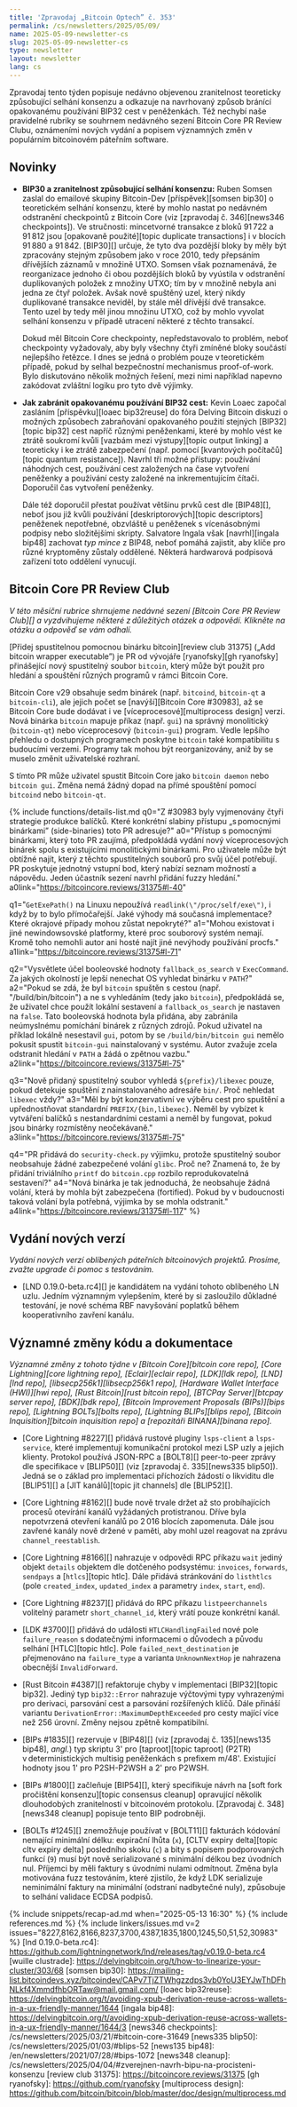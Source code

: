 ```yaml
---
title: 'Zpravodaj „Bitcoin Optech” č. 353'
permalink: /cs/newsletters/2025/05/09/
name: 2025-05-09-newsletter-cs
slug: 2025-05-09-newsletter-cs
type: newsletter
layout: newsletter
lang: cs
---
```

Zpravodaj tento týden popisuje nedávno objevenou zranitelnost teoreticky
způsobující selhání konsenzu a odkazuje na navrhovaný způsob bránící
opakovanému používání BIP32 cest v peněženkách. Též nechybí naše pravidelné
rubriky se souhrnem nedávného sezení Bitcoin Core PR Review Clubu, oznámeními
nových vydání a popisem významných změn v populárním bitcoinovém páteřním
software.

## Novinky

- **BIP30 a zranitelnost způsobující selhání konsenzu:** Ruben Somsen zaslal do
  emailové skupiny Bitcoin-Dev [příspěvek][somsen bip30] o teoretickém selhání
  konsenzu, které by mohlo nastat po nedávném odstranění checkpointů z Bitcoin
  Core (viz [zpravodaj č. 346][news346 checkpoints]). Ve stručnosti: mincetvorné
  transakce z bloků 91 722 a 91 812 jsou [opakovaně použité][topic duplicate
  transactions] i v blocích 91 880 a 91 842. [BIP30][] určuje, že tyto dva
  pozdější bloky by měly být zpracovány stejným způsobem jako v roce 2010, tedy
  přepsáním dřívějších záznamů v množině UTXO. Somsen však poznamenává, že
  reorganizace jednoho či obou pozdějších bloků by vyústila v odstranění
  duplikovaných položek z množiny UTXO; tím by v množině nebyla ani jedna ze
  čtyř položek.  Avšak nově spuštěný uzel, který nikdy duplikované transakce
  neviděl, by stále měl dřívější dvě transakce. Tento uzel by tedy měl jinou
  množinu UTXO, což by mohlo vyvolat selhání konsenzu v případě utracení některé
  z těchto transakcí.

  Dokud měl Bitcoin Core checkpointy, nepředstavovalo to problém, neboť
  checkpointy vyžadovaly, aby byly všechny čtyři zmíněné bloky součástí nejlepšího
  řetězce. I dnes se jedná o problém pouze v teoretickém případě, pokud
  by selhal bezpečnostní mechanismus proof-of-work. Bylo diskutováno několik
  možných řešení, mezi nimi například napevno zakódovat zvláštní logiku pro tyto
  dvě výjimky.

- **Jak zabránit opakovanému používání BIP32 cest:** Kevin Loaec započal
  zasláním [příspěvku][loaec bip32reuse] do fóra Delving Bitcoin diskuzi o
  možných způsobech zabraňování opakovaného použití stejných [BIP32][topic bip32]
  cest napříč různými peněženkami, které by mohlo vést ke ztrátě soukromí kvůli
  [vazbám mezi výstupy][topic output linking] a teoreticky i ke ztrátě
  zabezpečení (např. pomocí [kvantových počítačů][topic quantum
  resistance]). Navrhl tři možné přístupy: používání náhodných cest, používání
  cest založených na čase vytvoření peněženky a používání cesty založené na
  inkrementujícím čítači. Doporučil čas vytvoření peněženky.

  Dále též doporučil přestat používat většinu prvků cest dle [BIP48][], neboť
  jsou již kvůli používání [deskriptorových][topic descriptors] peněženek
  nepotřebné, obzvláště u peněženek s vícenásobnými podpisy nebo složitějšími
  skripty.  Salvatore Ingala však [navrhl][ingala bip48] zachovat _typ mince_ z
  BIP48, neboť pomáhá zajistit, aby klíče pro různé kryptoměny zůstaly
  oddělené. Některá hardwarová podpisová zařízení toto oddělení vynucují.

## Bitcoin Core PR Review Club

*V této měsíční rubrice shrnujeme nedávné sezení [Bitcoin Core PR Review Club][] a
vyzdvihujeme některé z důležitých otázek a odpovědí. Klikněte na otázku a odpověď se vám odhalí.*

[Přidej spustitelnou pomocnou binárku bitcoin][review club 31375] („Add bitcoin
wrapper executable”) je PR od vývojáře [ryanofsky][gh ryanofsky] přinášející nový
spustitelný soubor `bitcoin`, který může být použit pro hledání a spouštění
různých programů v rámci Bitcoin Core.

Bitcoin Core v29 obsahuje sedm binárek (např. `bitcoind`, `bitcoin-qt` a
`bitcoin-cli`), ale jejich počet se [navýší][Bitcoin Core #30983], až se Bitcoin
Core bude dodávat i ve [víceprocesové][multiprocess design] verzi.  Nová binárka
`bitcoin` mapuje příkaz (např. `gui`) na správný monolitický (`bitcoin-qt`) nebo
víceprocesový (`bitcoin-gui`) program. Vedle lepšího přehledu o dostupných
programech poskytne `bitcoin` také kompatibilitu s budoucími verzemi. Programy
tak mohou být reorganizovány, aniž by se muselo změnit uživatelské rozhraní.

S tímto PR může uživatel spustit Bitcoin Core jako `bitcoin daemon` nebo
`bitcoin gui`. Změna nemá žádný dopad na přímé spouštění pomocí `bitcoind` nebo
`bitcoin-qt`.

{% include functions/details-list.md
  q0="Z #30983 byly vyjmenovány čtyři strategie produkce balíčků. Které konkrétní
  slabiny přístupu „s pomocnými binárkami” (side-binaries) toto PR adresuje?"
  a0="Přístup s pomocnými binárkami, který toto PR zaujímá, předpokládá
  vydání nový víceprocesových binárek spolu s existujícími monolitickými
  binárkami. Pro uživatele může být obtížné najít, který z těchto spustitelných
  souborů pro svůj účel potřebují. PR poskytuje jednotný vstupní bod,
  který nabízí seznam možností a nápovědu. Jeden účastník sezení navrhl
  přidání fuzzy hledání."
  a0link="https://bitcoincore.reviews/31375#l-40"

  q1="`GetExePath()` na Linuxu nepoužívá `readlink(\"/proc/self/exe\")`, i když
  by to bylo přímočařejší. Jaké výhody má současná implementace? Které okrajové
  případy mohou zůstat nepokryté?"
  a1="Mohou existovat i jiné newindowsovské platformy, které proc souborový systém
  nemají. Kromě toho nemohli autor ani hosté najít jiné nevýhody používání procfs."
  a1link="https://bitcoincore.reviews/31375#l-71"

  q2="Vysvětlete účel booleovské hodnoty `fallback_os_search` v `ExecCommand`.
  Za jakých okolností je lepší nenechat OS vyhledat binárku v `PATH`?"
  a2="Pokud se zdá, že byl `bitcoin` spuštěn s cestou (např. \"/build/bin/bitcoin\")
  a ne s vyhledáním (tedy jako `bitcoin`), předpokládá se, že uživatel
  chce použít lokální sestavení a `fallback_os_search` je nastaven na
  `false`. Tato booleovská hodnota byla přidána, aby zabránila neúmyslnému
  pomíchání binárek z různých zdrojů. Pokud uživatel na příklad lokálně nesestavil
  `gui`, potom by se `/build/bin/bitcoin gui` nemělo pokusit spustit
  `bitcoin-gui` nainstalovaný v systému. Autor zvažuje zcela odstranit hledání
  v `PATH` a žádá o zpětnou vazbu."
  a2link="https://bitcoincore.reviews/31375#l-75"

  q3="Nově přidaný spustitelný soubor vyhledá `${prefix}/libexec` pouze, pokud detekuje
  spuštění z nainstalovaného adresáře `bin/`. Proč nehledat `libexec` vždy?"
  a3="Měl by být konzervativní ve výběru cest pro spuštění a upřednostňovat
  standardní `PREFIX/{bin,libexec}`. Neměl by vybízet k vytváření balíčků s
  nestandardními cestami a neměl by fungovat, pokud jsou binárky
  rozmístěny neočekávaně."
  a3link="https://bitcoincore.reviews/31375#l-75"

  q4="PR přidává do `security-check.py` výjimku, protože spustitelný soubor
  neobsahuje žádné zabezpečené volání `glibc`. Proč ne? Znamená to, že by
  přidání triviálního `printf` do `bitcoin.cpp` rozbilo reprodukovatelná sestavení?"
  a4="Nová binárka je tak jednoduchá, že neobsahuje žádná volání, která
  by mohla být zabezpečena (fortified). Pokud by v budoucnosti taková
  volání byla potřebná, výjimka by se mohla odstranit."
  a4link="https://bitcoincore.reviews/31375#l-117"
%}

## Vydání nových verzí

*Vydání nových verzí oblíbených páteřních bitcoinových projektů. Prosíme,
zvažte upgrade či pomoc s testováním.*

- [LND 0.19.0-beta.rc4][] je kandidátem na vydání tohoto oblíbeného LN uzlu.
  Jedním významným vylepšením, které by si zasloužilo důkladné testování, je
  nové schéma RBF navyšování poplatků během kooperativního zavření kanálu.

## Významné změny kódu a dokumentace

_Významné změny z tohoto týdne v [Bitcoin Core][bitcoin core repo], [Core
Lightning][core lightning repo], [Eclair][eclair repo], [LDK][ldk repo],
[LND][lnd repo], [libsecp256k1][libsecp256k1 repo], [Hardware Wallet
Interface (HWI)][hwi repo], [Rust Bitcoin][rust bitcoin repo], [BTCPay
Server][btcpay server repo], [BDK][bdk repo], [Bitcoin Improvement
Proposals (BIPs)][bips repo], [Lightning BOLTs][bolts repo],
[Lightning BLIPs][blips repo], [Bitcoin Inquisition][bitcoin inquisition
repo] a [repozitáři BINANA][binana repo]._

- [Core Lightning #8227][] přidává rustové pluginy `lsps-client` a `lsps-service`,
  které implementují komunikační protokol mezi LSP uzly a jejich klienty.
  Protokol používá JSON-RPC a [BOLT8][] peer-to-peer zprávy dle specifikace v
  [BLIP50][] (viz [zpravodaj č. 335][news335 blip50]). Jedná se o základ
  pro implementaci příchozích žádostí o likviditu dle [BLIP51][] a
  [JIT kanálů][topic jit channels] dle [BLIP52][].

- [Core Lightning #8162][] bude nově trvale držet až sto probíhajících procesů
  otevírání kanálů vyžádaných protistranou. Dříve byla nepotvrzená
  otevření kanálů po 2 016 blocích zapomenuta. Dále jsou zavřené kanály
  nově držené v paměti, aby mohl uzel reagovat na zprávu `channel_reestablish`.

- [Core Lightning #8166][] nahrazuje v odpovědi RPC příkazu `wait` jediný
  objekt `details` objektem dle dotčeného podsystému: `invoices`, `forwards`,
  `sendpays` a [`htlcs`][topic htlc]. Dále přidává stránkování do `listhtlcs`
  (pole `created_index`, `updated_index` a parametry `index`, `start`, `end`).

- [Core Lightning #8237][] přidává do RPC příkazu `listpeerchannels` volitelný
  parametr `short_channel_id`, který vrátí pouze konkrétní kanál.

- [LDK #3700][] přidává do události `HTLCHandlingFailed` nové pole `failure_reason`
  s dodatečnými informacemi o důvodech a původu selhání [HTLC][topic htlc].
  Pole `failed_next_destination` je přejmenováno na `failure_type` a varianta
  `UnknownNextHop` je nahrazena obecnější `InvalidForward`.

- [Rust Bitcoin #4387][] refaktoruje chyby v implementaci [BIP32][topic bip32].
  Jediný typ `bip32::Error` nahrazuje výčtovými typy vyhrazenými pro derivaci, parsování
  cest a parsování rozšířených klíčů. Dále přináší variantu `DerivationError::MaximumDepthExceeded`
  pro cesty mající více než 256 úrovní. Změny nejsou zpětně kompatibilní.

- [BIPs #1835][] rezervuje v [BIP48][] (viz [zpravodaj č. 135][news135 bip48], _angl._)
  typ skriptu 3' pro [taproot][topic taproot] (P2TR) v deterministických
  multisig peněženkách s prefixem m/48'. Existující hodnoty jsou 1' pro
  P2SH-P2WSH a 2' pro P2WSH.

- [BIPs #1800][] začleňuje [BIP54][], který specifikuje návrh na [soft fork
  pročištění konsenzu][topic consensus cleanup] opravující několik dlouhodobých
  zranitelností v bitcoinovém protokolu. [Zpravodaj č. 348][news348 cleanup]
  popisuje tento BIP podrobněji.

- [BOLTs #1245][] znemožňuje používat v [BOLT11][] fakturách kódování nemající minimální
  délku: expirační lhůta (`x`), [CLTV expiry delta][topic cltv expiry delta] posledního
  skoku (`c`) a bity s popisem podporovaných funkcí (`9`) musí být nově serializované
  s minimální délkou bez úvodních nul. Příjemci by měli faktury s úvodními nulami
  odmítnout. Změna byla motivována fuzz testováním, které zjistilo, že když LDK
  serializuje neminimální faktury na minimální (odstraní nadbytečné nuly), způsobuje
  to selhání validace ECDSA podpisů.

{% include snippets/recap-ad.md when="2025-05-13 16:30" %}
{% include references.md %}
{% include linkers/issues.md v=2 issues="8227,8162,8166,8237,3700,4387,1835,1800,1245,50,51,52,30983" %}
[lnd 0.19.0-beta.rc4]: https://github.com/lightningnetwork/lnd/releases/tag/v0.19.0-beta.rc4
[wuille clustrade]: https://delvingbitcoin.org/t/how-to-linearize-your-cluster/303/68
[somsen bip30]: https://mailing-list.bitcoindevs.xyz/bitcoindev/CAPv7TjZTWhgzzdps3vb0YoU3EYJwThDFhNLkf4XmmdfhbORTaw@mail.gmail.com/
[loaec bip32reuse]: https://delvingbitcoin.org/t/avoiding-xpub-derivation-reuse-across-wallets-in-a-ux-friendly-manner/1644
[ingala bip48]: https://delvingbitcoin.org/t/avoiding-xpub-derivation-reuse-across-wallets-in-a-ux-friendly-manner/1644/3
[news346 checkpoints]: /cs/newsletters/2025/03/21/#bitcoin-core-31649
[news335 blip50]: /cs/newsletters/2025/01/03/#blips-52
[news135 bip48]: /en/newsletters/2021/07/28/#bips-1072
[news348 cleanup]: /cs/newsletters/2025/04/04/#zverejnen-navrh-bipu-na-procisteni-konsenzu
[review club 31375]: https://bitcoincore.reviews/31375
[gh ryanofsky]: https://github.com/ryanofsky
[multiprocess design]: https://github.com/bitcoin/bitcoin/blob/master/doc/design/multiprocess.md
